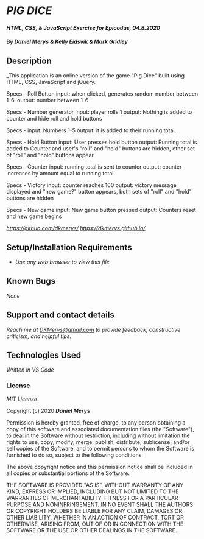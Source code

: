 # _PIG DICE_

#### _HTML, CSS, & JavaScript Exercise for Epicodus, 04.8.2020_

#### By _**Daniel Merys & Kelly Eidsvik & Mark Gridley**_

## Description

_This application is an online version of the game "Pig Dice" built using HTML, CSS, JavaScript and jQuery.

Specs - Roll Button
input: when clicked, generates random number between 1-6.
output: number between 1-6

Specs - Number generator
input: player rolls 1
output: Nothing is added to counter and hide roll and hold buttons

Specs - 
input: Numbers 1-5 
output: it is added to their running total.

Specs - Hold Button
input: User presses hold button
output: Running total is added to Counter and user's "roll" and "hold" buttons are hidden, other set of "roll" and "hold" buttons appear

Specs - Counter
input: running total is sent to counter
output: counter increases by amount equal to running total

Specs - Victory
input: counter reaches 100
output: victory message displayed and "new game?" button appears, both sets of "roll" and "hold" buttons are hidden 

Specs - New game
input: New game button pressed
output: Counters reset and new game begins

_https://github.com/dkmerys/_
_https://dkmerys.github.io/_


## Setup/Installation Requirements

* _Use any web browser to view this file_


## Known Bugs

_None_

## Support and contact details

_Reach me at DKMerys@gmail.com to provide feedback, constructive criticism, and helpful tips._

## Technologies Used

_Written in VS Code_

### License

*MIT License*

Copyright (c) 2020 **_Daniel Merys_**

Permission is hereby granted, free of charge, to any person obtaining a copy
of this software and associated documentation files (the "Software"), to deal
in the Software without restriction, including without limitation the rights
to use, copy, modify, merge, publish, distribute, sublicense, and/or sell
copies of the Software, and to permit persons to whom the Software is
furnished to do so, subject to the following conditions:

The above copyright notice and this permission notice shall be included in all
copies or substantial portions of the Software.

THE SOFTWARE IS PROVIDED "AS IS", WITHOUT WARRANTY OF ANY KIND, EXPRESS OR
IMPLIED, INCLUDING BUT NOT LIMITED TO THE WARRANTIES OF MERCHANTABILITY,
FITNESS FOR A PARTICULAR PURPOSE AND NONINFRINGEMENT. IN NO EVENT SHALL THE
AUTHORS OR COPYRIGHT HOLDERS BE LIABLE FOR ANY CLAIM, DAMAGES OR OTHER
LIABILITY, WHETHER IN AN ACTION OF CONTRACT, TORT OR OTHERWISE, ARISING FROM,
OUT OF OR IN CONNECTION WITH THE SOFTWARE OR THE USE OR OTHER DEALINGS IN THE
SOFTWARE.